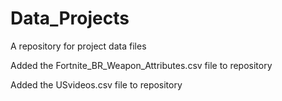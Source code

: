 # Data_Projects
A repository for project data files

Added the Fortnite_BR_Weapon_Attributes.csv file to repository 

Added the USvideos.csv file to repository
